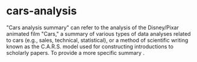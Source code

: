 # cars-analysis
"Cars analysis summary" can refer to the analysis of the Disney/Pixar animated film "Cars," a summary of various types of data analyses related to cars (e.g., sales, technical, statistical), or a method of scientific writing known as the C.A.R.S. model used for constructing introductions to scholarly papers. To provide a more specific summary .
